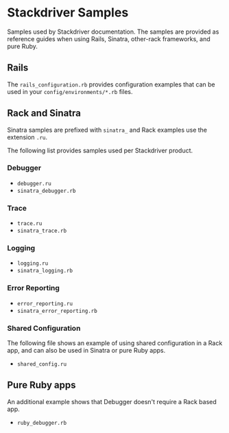 # Stackdriver Samples

Samples used by Stackdriver documentation. The samples are provided as reference
guides when using Rails, Sinatra, other-rack frameworks, and pure Ruby.

## Rails

The `rails_configuration.rb` provides configuration examples that can be used
in your `config/environments/*.rb` files.

## Rack and Sinatra

Sinatra samples are prefixed with `sinatra_` and Rack examples use the extension
`.ru`.

The following list provides samples used per Stackdriver product.

### Debugger

- `debugger.ru`
- `sinatra_debugger.rb`

### Trace

- `trace.ru`
- `sinatra_trace.rb`

### Logging

- `logging.ru`
- `sinatra_logging.rb`

### Error Reporting

- `error_reporting.ru`
- `sinatra_error_reporting.rb`

### Shared Configuration

The following file shows an example of using shared configuration in a Rack app,
and can also be used in Sinatra or pure Ruby apps.

- `shared_config.ru`

## Pure Ruby apps

An additional example shows that Debugger doesn't require a Rack based app.

- `ruby_debugger.rb`
